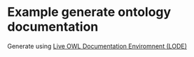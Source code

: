 # Example generate ontology documentation

Generate using [Live OWL Documentation Enviromnent (LODE)](https://essepuntato.it/lode/)
